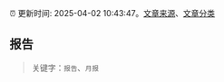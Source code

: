 :alarm_clock: 更新时间: 2025-04-02 10:43:47。[文章来源](/README.md)、[文章分类](/TAGS.md)

## 报告


> 关键字：`报告`、`月报`



